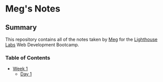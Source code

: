 # Meg's Notes
## Summary 
This repository contains all of the notes taken by [Meg](https://github.com/meghein) for the [Lighthouse Labs](https://www.lighthouselabs.ca/) Web Development Bootcamp.

### Table of Contents
* [Week 1](/Week_1)
  * [Day 1](/Week_1/Day_1)